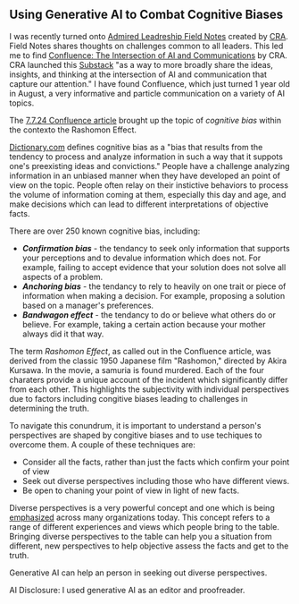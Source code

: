 ## Using Generative AI to Combat Cognitive Biases

I was recently turned onto [Admired Leadreship Field Notes](https://admiredleadership.com/field-notes/) created by [CRA](https://crainc.com/).  Field Notes shares thoughts on challenges common to all leaders.  This led me to find [Confluence: The Intersection of AI and Communications](https://craai.substack.com/) by CRA.  CRA launched this [Substack](https://substack.com/home) "as a way to more broadly share the ideas, insights, and thinking at the intersection of AI and communication that capture our attention."  I have found Confluence, which just turned 1 year old in August, a very informative and particle communication on a variety of AI topics.  

The [7.7.24 Confluence article](https://craai.substack.com/p/confluence-for-7724) brought up the topic of *cognitive bias* within the contexto the Rashomon Effect.

[Dictionary.com](https://www.dictionary.com/browse/confirmation-bias) defines cognitive bias as a "bias that results from the tendency to process and analyze information in such a way that it suppots one's preexisting ideas and convictions."  People have a challenge analyzing information in an unbiased manner when they have developed an point of view on the topic.  People often relay on their instictive behaviors to process the volume of information coming at them, especially this day and age, and make decisions which can lead to different interpretations of objective facts.  

There are over 250 known cognitive bias, including:
- ***Confirmation bias*** - the tendancy to seek only information that supports your perceptions and to devalue information which does not.  For example, failing to accept evidence that your solution does not solve all aspects of a problem.
- ***Anchoring bias*** - the tendancy to rely to heavily on one trait or piece of information when making a decision.  For example, proposing a solution based on a manager's preferences.
- ***Bandwagon effect*** - the tendancy to do or believe what others do or believe.  For example, taking a certain action because your mother always did it that way.

The term *Rashomon Effect*, as called out in the Confluence article, was derived from the classic 1950 Japanese film "Rashomon," directed by Akira Kursawa.  In the movie, a samuria is found murdered.  Each of the four charaters provide a unique account of the incident which significantly differ from each other.  This highlights the subjectivity with individual perspectives due to factors including congitive biases leading to challenges in determining the truth.  

To navigate this conundrum, it is important to understand a person's perspectives are shaped by congitive biases and to use techiques to overcome them.  A couple of these techniques are:
- Consider all the facts, rather than just the facts which confirm your point of view
- Seek out diverse perspectives including those who have different views.
- Be open to chaning your point of view in light of new facts.

Diverse perspectives is a very powerful concept and one which is being [emphasized](https://www.linkedin.com/pulse/benefits-diverse-perspectives-workplace-diane-moura/) across many organizations today.  This concept refers to a range of different experiences and views which people bring to the table.  Bringing diverse perspectives to the table can help you a situation from different, new perspectives to help objective assess the facts and get to the truth.

Generative AI can help an person in seeking out diverse perspectives.

AI Disclosure:  I used generative AI as an editor and proofreader.
